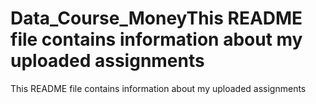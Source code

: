 # Data_Course_MoneyThis README file contains information about my uploaded assignments
This README file contains information about my uploaded assignments
